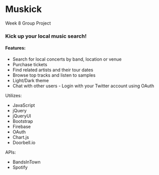 # Muskick
Week 8 Group Project

### Kick up your local music search!

#### Features:
* Search for local concerts by band, location or venue
* Purchase tickets
* Find related artists and their tour dates
* Browse top tracks and listen to samples
* Light/Dark theme
* Chat with other users - Login with your Twitter account using OAuth

Utilizes:
* JavaScript
* jQuery
* jQueryUI
* Bootstrap
* Firebase
* OAuth
* Chart.js
* Doorbell.io

APIs:
* BandsInTown
* Spotify
